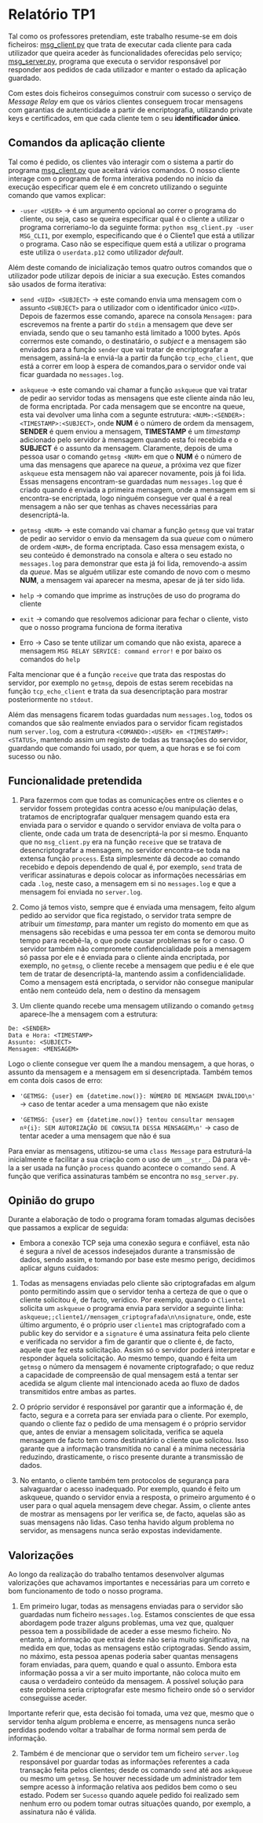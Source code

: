# Relatório TP1

Tal como os professores pretendiam, este trabalho resume-se em dois ficheiros: [msg_client.py](https://github.com/uminho-lei-ssi/2324-G09/blob/main/TPs/TP1/msg_client.py) que trata de executar cada cliente para cada utilizador que queira aceder às funcionalidades oferecidas pelo serviço; [msg_server.py](https://github.com/uminho-lei-ssi/2324-G09/blob/main/TPs/TP1/msg_server.py), programa que executa o servidor responsável por responder aos pedidos de cada utilizador e manter o estado da aplicação guardado.

Com estes dois ficheiros conseguimos construir com sucesso o serviço de *Message Relay* em que os vários clientes conseguem trocar mensagens com garantias de autenticidade a partir de encriptografia, utilizando private keys e certificados, em que cada cliente tem o seu **identificador único**.

## Comandos da aplicação cliente

Tal como é pedido, os clientes vão interagir com o sistema a partir do programa [msg_client.py](https://github.com/uminho-lei-ssi/2324-G09/blob/main/TPs/TP1/msg_client.py) que aceitará vários comandos. O nosso cliente interage com o programa de forma interativa podendo no início da execução especificar quem ele é em concreto utilizando o seguinte comando que vamos explicar:

- `-user <USER>` -> é um argumento opcional ao correr o programa do cliente, ou seja, caso se queira especificar qual é o cliente a utilizar o programa correriamo-lo da seguinte forma: `python msg_client.py -user MSG_CLI1`, por exemplo, especificando que é o Cliente1 que está a utilizar o programa. Caso não se especifique quem está a utilizar o programa este utiliza o `userdata.p12` como utilizador *default*.

Além deste comando de inicialização temos quatro outros comandos que o utilizador pode utilizar depois de iniciar a sua execução. Estes comandos são usados de forma iterativa:

- `send <UID> <SUBJECT>` -> este comando envia uma mensagem com o assunto `<SUBJECT>` para o utilizador com o identificador único `<UID>`. Depois de fazermos esse comando, aparece na consola `Mensagem:` para escrevemos na frente a partir do `stdin` a mensagem que deve ser enviada, sendo que o seu tamanho está limitado a 1000 bytes. Após corrermos este comando, o destinatário, o *subject* e a mensagem são enviados para a função `sender` que vai tratar de encriptografar a mensagem, assiná-la e enviá-la a partir da função `tcp_echo_client`, que está a correr em loop à espera de comandos,para o servidor onde vai ficar guardada no `messages.log`.

- `askqueue` -> este comando vai chamar a função `askqueue` que vai tratar de pedir ao servidor todas as mensagens que este cliente ainda não leu, de forma encriptada. Por cada mensagem que se encontre na queue, esta vai devolver uma linha com a segunte estrutura: `<NUM>:<SENDER>:<TIMESTAMP>:<SUBJECT>`, onde **NUM** é o número de ordem da mensagem, **SENDER** é quem enviou a mensagem, **TIMESTAMP** é um *timestamp* adicionado pelo servidor à mensagem quando esta foi recebida e o **SUBJECT** é o assunto da mensagem. Claramente, depois de uma pessoa usar o comando `getmsg <NUM>` em que o **NUM** é o número de uma das mensagens que aparece na *queue*, a próxima vez que fizer `askqueue` esta mensagem não vai aparecer novamente, pois já foi lida. Essas mensagens encontram-se guardadas num `messages.log` que é criado quando é enviada a primeira mensagem, onde a mensagem em si encontra-se encriptada, logo ninguém consegue ver qual é a real mensagem a não ser que tenhas as chaves necessárias para desencriptá-la.

- `getmsg <NUM>` -> este comando vai chamar a função `getmsg` que vai tratar de pedir ao servidor o envio da mensagem da sua *queue* com o número de ordem `<NUM>`, de forma encriptada. Caso essa mensagem exista, o seu conteúdo é demonstrado na consola e altera o seu estado no `messages.log` para demonstrar que esta já foi lida, removendo-a assim da *queue*. Mas se alguém utilizar este comando de novo com o mesmo **NUM**, a mensagem vai aparecer na mesma, apesar de já ter sido lida.

- `help` -> comando que imprime as instruções de uso do programa do cliente

- `exit` -> comando que resolvemos adicionar para fechar o cliente, visto que o nosso programa funciona de forma iterativa

- Erro -> Caso se tente utilizar um comando que não exista, aparece a mensagem `MSG RELAY SERVICE: command error!` e por baixo os comandos do `help`

Falta mencionar que é a função `receive` que trata das respostas do servidor, por exemplo no `getmsg`, depois de estas serem recebidas na função `tcp_echo_client` e trata da sua desencriptação para mostrar posteriormente no `stdout`.

Além das mensagens ficarem todas guardadas num `messages.log`, todos os comandos que são realmente enviados para o servidor ficam registados num `server.log`, com a estrutura `<COMANDO>:<USER> em <TIMESTAMP>:<STATUS>`, mantendo assim um registo de todas as transações do servidor, guardando que comando foi usado, por quem, a que horas e se foi com sucesso ou não.


## Funcionalidade pretendida

1.  Para fazermos com que todas as comunicações entre os clientes e o servidor fossem protegidas contra acesso e/ou manipulação delas, tratamos de encriptografar qualquer mensagem quando esta era enviada para o servidor e quando o servidor enviava de volta para o cliente, onde cada um trata de desencriptá-la por si mesmo. Enquanto que no `msg_client.py` era na função `receive` que se tratava de desencriptografar a mensagem, no servidor encontra-se toda na extensa função `process`. Esta simplesmente dá decode ao comando recebido e depois dependendo de qual é, por exemplo, `send` trata de verificar assinaturas e depois colocar as informações necessárias em cada `.log`, neste caso, a mensagem em si no `messages.log` e que a mensagem foi enviada no `server.log`.

2. Como já temos visto, sempre que é enviada uma mensagem, feito algum pedido ao servidor que fica registado, o servidor trata sempre de atribuir um *timestamp*, para manter um registo do momento em que as mensagens são recebidas e uma pessoa ter em conta se demorou muito tempo para recebê-la, o que pode causar problemas se for o caso. O servidor também não compromete confidencialidade pois a mensagem só passa por ele e é enviada para o cliente ainda encriptada, por exemplo, no `getmsg`, o cliente recebe a mensagem que pediu e é ele que tem de tratar de desencriptá-la, mantendo assim a confidencialidade. Como a mensagem está encriptada, o servidor não consegue manipular então nem conteúdo dela, nem o destino da mensagem 

3. Um cliente quando recebe uma mensagem utilizando o comando `getmsg` aparece-lhe a mensagem com a estrutura:

```
De: <SENDER>
Data e Hora: <TIMESTAMP>
Assunto: <SUBJECT>
Mensagem: <MENSAGEM>
```

Logo o cliente consegue ver quem lhe a mandou mensagem, a que horas, o assunto da mensagem e a mensagem em si desencriptada. Também temos em conta dois casos de erro:

- `'GETMSG: {user} em {datetime.now()}: NÚMERO DE MENSAGEM INVÁLIDO\n'` -> caso de tentar aceder a uma mensagem que não existe

- `'GETMSG: {user} em {datetime.now()} tentou consultar mensagem nº{i}: SEM AUTORIZAÇÃO DE CONSULTA DESSA MENSAGEM\n'` -> caso de tentar aceder a uma mensagem que não é sua

Para enviar as mensagens, utitizou-se uma `class Message` para estruturá-la inicialmente e facilitar a sua criação com o uso de um `__str__`. Dá para vê-la a ser usada na função `process` quando acontece o comando `send`. A função que verifica assinaturas também se encontra no `msg_server.py`.

## Opinião do grupo
Durante a elaboração de todo o programa foram tomadas algumas decisões que passamos a explicar de seguida:

- Embora a conexão TCP seja uma conexão segura e confiável, esta não é segura a nível de acessos indesejados durante a transmissão de dados, sendo assim, e tomando por base este mesmo perigo, decidimos aplicar alguns cuidados:

1. Todas as mensagens enviadas pelo cliente são criptografadas em algum ponto permitindo assim que o servidor tenha a certeza de que o que o cliente solicitou é, de facto, verídico. Por exemplo, quando o `Cliente1` solicita um `askqueue` o programa envia para  servidor a seguinte linha: `askqueue;;cliente1//mensagem_criptografada\n\nsignature`, onde, este último argumento, é o próprio user `cliente1` mas criptografado com a public key do servidor e a `signature` é uma assinatura feita pelo cliente e verificada no servidor a fim de garantir que o cliente é, de facto, aquele que fez esta solicitação. Assim só o servidor poderá interpretar e responder àquela solicitação. Ao mesmo tempo, quando é feita um `getmsg` o número da mensagem é novamente criptografado; o que reduz a capacidade de compreensão de qual mensagem está a tentar ser acedida se algum cliente mal intencionado aceda ao fluxo de dados transmitidos entre ambas as partes.

2. O próprio servidor é responsável por garantir que a informação é, de facto, segura e a correta para ser enviada para o cliente. Por exemplo, quando o cliente faz o pedido de uma mensagem é o próprio servidor que, antes de enviar a mensagem solicitada, verifica se aquela mensagem de facto tem como destinatário o cliente que solicitou. Isso garante que a informação transmitida no canal é a mínima necessária reduzindo, drasticamente, o risco presente durante a transmissão de dados.

3. No entanto, o cliente também tem protocolos de segurança para salvaguardar o acesso inadequado. Por exemplo, quando é feito um askqueue, quando o servidor envia a resposta, o primeiro argumento é o user para o qual aquela mensagem deve chegar. Assim, o cliente antes de mostrar as mensagens por ler verifica se, de facto, aquelas são as suas mensagens não lidas. Caso tenha havido algum problema no servidor, as mensagens nunca serão expostas indevidamente.

## Valorizações
Ao longo da realização do trabalho tentamos desenvolver algumas valorizações que achavamos importantes e necessárias para um correto e bom funcionamento de todo o nosso programa.

1. Em primeiro lugar, todas as mensagens enviadas para o servidor são guardadas num ficheiro `messages.log`. Estamos conscientes de que essa abordagem pode trazer alguns problemas, uma vez que, qualquer pessoa tem a possibilidade de aceder a esse mesmo ficheiro. No entanto, a informação que extrai deste não seria muito significativa, na medida em que, todas as mensagens estão criptogradas. Sendo assim, no máximo, esta pessoa apenas poderia saber quantas mensagens foram enviadas, para quem, quando e qual o assunto. Embora esta informação possa a vir a ser muito importante, não coloca muito em causa o verdadeiro conteúdo da mensagem. A possível solução para este problema seria criptografar este mesmo ficheiro onde só o servidor conseguisse aceder.

Importante referir que, esta decisão foi tomada, uma vez que, mesmo que o servidor tenha algum problema e encerre, as mensagens nunca serão perdidas podendo voltar a trabalhar de forma normal sem perda de informação.

2. Também é de mencionar que o servidor tem um ficheiro `server.log` responsável por guardar todas as informações referentes a cada transação feita pelos clientes; desde os comando `send` até aos `askqueue` ou mesmo um `getmsg`. Se houver necessidade um administrador tem sempre acesso à informação relativa aos pedidos bem como o seu estado. Podem ser `Sucesso` quando aquele pedido foi realizado sem nenhum erro ou podem tomar outras situações quando, por exemplo, a assinatura não é válida.